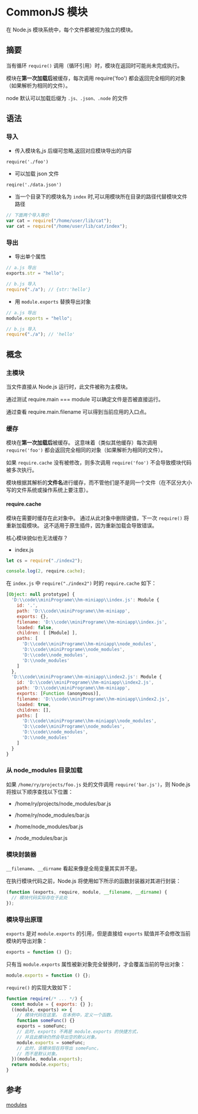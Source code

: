<author-info date="1637813224105"></author-info>

# CommonJS 模块

在 Node.js 模块系统中，每个文件都被视为独立的模块。

## 摘要

当有循环 `require()` 调用（循环引用）时，模块在返回时可能尚未完成执行。

模块在**第一次加载后**被缓存，每次调用 require('foo') 都会返回完全相同的对象（如果解析为相同的文件）。

node 默认可以加载后缀为 `.js、.json、.node` 的文件

## 语法

### 导入

- 传入模块名,js 后缀可忽略,返回对应模块导出的内容

`require('./foo')`

- 可以加载 json 文件

`reqire('./data.json')`

- 当一个目录下的模块名为 `index` 时,可以用模块所在目录的路径代替模块文件路径

```js
// 下面两个导入等价
var cat = require("/home/user/lib/cat");
var cat = require("/home/user/lib/cat/index");
```

### 导出

- 导出单个属性

```js
// a.js 导出
exports.str = "hello";

// b.js 导入
require("./a"); // {str:'hello'}
```

- 用 `module.exports` 替换导出对象

```js
// a.js 导出
module.exports = "hello";

// b.js 导入
require("./a"); // 'hello'
```

## 概念

### 主模块

当文件直接从 Node.js 运行时，此文件被称为主模块。

通过测试 require.main === module 可以确定文件是否被直接运行。

通过查看 require.main.filename 可以得到当前应用的入口点。

### 缓存

模块在**第一次加载后**被缓存。 这意味着（类似其他缓存）每次调用 `require('foo')` 都会返回完全相同的对象（如果解析为相同的文件）。

如果 `require.cache` 没有被修改，则多次调用 `require('foo')` 不会导致模块代码被多次执行。

模块根据其解析的**文件名**进行缓存，而不管他们是不是同一个文件（在不区分大小写的文件系统或操作系统上要注意）。

#### require.cache

模块在需要时缓存在此对象中。 通过从此对象中删除键值，下一次 `require()` 将重新加载模块。 这不适用于原生插件，因为重新加载会导致错误。

核心模块貌似也无法缓存？

- index.js

```js
let cs = require("./index2");

console.log(2, require.cache);
```

在 `index.js` 中 `require("./index2")` 时的 `require.cache` 如下：

```js
[Object: null prototype] {
  'D:\\code\\miniPrograme\\hm-miniapp\\index.js': Module {
    id: '.',
    path: 'D:\\code\\miniPrograme\\hm-miniapp',
    exports: {},
    filename: 'D:\\code\\miniPrograme\\hm-miniapp\\index.js',
    loaded: false,
    children: [ [Module] ],
    paths: [
      'D:\\code\\miniPrograme\\hm-miniapp\\node_modules',
      'D:\\code\\miniPrograme\\node_modules',
      'D:\\code\\node_modules',
      'D:\\node_modules'
    ]
  },
  'D:\\code\\miniPrograme\\hm-miniapp\\index2.js': Module {
    id: 'D:\\code\\miniPrograme\\hm-miniapp\\index2.js',
    path: 'D:\\code\\miniPrograme\\hm-miniapp',
    exports: [Function (anonymous)],
    filename: 'D:\\code\\miniPrograme\\hm-miniapp\\index2.js',
    loaded: true,
    children: [],
    paths: [
      'D:\\code\\miniPrograme\\hm-miniapp\\node_modules',
      'D:\\code\\miniPrograme\\node_modules',
      'D:\\code\\node_modules',
      'D:\\node_modules'
    ]
  }
}
```

### 从 node_modules 目录加载

如果 `/home/ry/projects/foo.js` 处的文件调用 `require('bar.js')`，则 Node.js 将按以下顺序查找以下位置：

- /home/ry/projects/node_modules/bar.js

- /home/ry/node_modules/bar.js

- /home/node_modules/bar.js

- /node_modules/bar.js

### 模块封装器

`__filename`、`__dirname` 看起来像是全局变量其实并不是。

在执行模块代码之前，Node.js 将使用如下所示的函数封装器对其进行封装：

```js
(function (exports, require, module, __filename, __dirname) {
  // 模块代码实际存在于此处
});
```

### 模块导出原理

`exports` 是对 `module.exports` 的引用，但是直接给 `exports` 赋值并不会修改当前模块的导出对象：

```js
exports = function () {};
```

只有当 `module.exports` 属性被新对象完全替换时，才会覆盖当前的导出对象：

```js
module.exports = function () {};
```

`require()` 的实现大致如下：

```js
function require(/* ... */) {
  const module = { exports: {} };
  ((module, exports) => {
    // 模块代码在这里。 在本例中，定义一个函数。
    function someFunc() {}
    exports = someFunc;
    // 此时，exports 不再是 module.exports 的快捷方式，
    // 并且此模块仍然会导出空的默认对象。
    module.exports = someFunc;
    // 此时，该模块现在将导出 someFunc，
    // 而不是默认对象。
  })(module, module.exports);
  return module.exports;
}
```

## 参考

[modules](http://nodejs.cn/api/modules.html)
